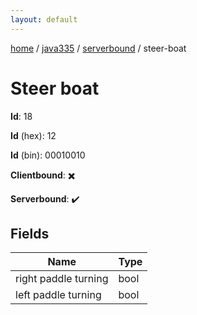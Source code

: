 ```yaml
---
layout: default
---
```


[home](/)  /  [java335](/protocol/java335)  /  [serverbound](/protocol/java335/serverbound)  /  steer-boat

# Steer boat

**Id**: 18

**Id** (hex): 12

**Id** (bin): 00010010

**Clientbound**: ✖️

**Serverbound**: ✔️

## Fields

Name | Type
---|---
right paddle turning | bool
left paddle turning | bool
